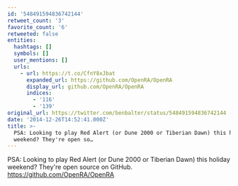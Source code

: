 ```yaml
---
id: '548491594836742144'
retweet_count: '3'
favorite_count: '6'
retweeted: false
entities:
  hashtags: []
  symbols: []
  user_mentions: []
  urls:
    - url: https://t.co/CfnY8xJbat
      expanded_url: https://github.com/OpenRA/OpenRA
      display_url: github.com/OpenRA/OpenRA
      indices:
        - '116'
        - '139'
original_url: https://twitter.com/benbalter/status/548491594836742144
date: '2014-12-26T14:52:41.000Z'
title: >-
  PSA: Looking to play Red Alert (or Dune 2000 or Tiberian Dawn) this holiday
  weekend? They're open so…
---
```


PSA: Looking to play Red Alert (or Dune 2000 or Tiberian Dawn) this holiday weekend? They're open source on GitHub. https://github.com/OpenRA/OpenRA